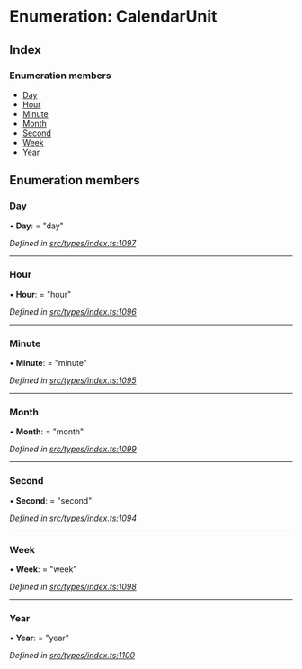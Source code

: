 # Enumeration: CalendarUnit

## Index

### Enumeration members

* [Day](calendarunit.md#day)
* [Hour](calendarunit.md#hour)
* [Minute](calendarunit.md#minute)
* [Month](calendarunit.md#month)
* [Second](calendarunit.md#second)
* [Week](calendarunit.md#week)
* [Year](calendarunit.md#year)

## Enumeration members

###  Day

• **Day**: = "day"

*Defined in [src/types/index.ts:1097](https://github.com/PolymathNetwork/polymesh-sdk/blob/da0f7fd7/src/types/index.ts#L1097)*

___

###  Hour

• **Hour**: = "hour"

*Defined in [src/types/index.ts:1096](https://github.com/PolymathNetwork/polymesh-sdk/blob/da0f7fd7/src/types/index.ts#L1096)*

___

###  Minute

• **Minute**: = "minute"

*Defined in [src/types/index.ts:1095](https://github.com/PolymathNetwork/polymesh-sdk/blob/da0f7fd7/src/types/index.ts#L1095)*

___

###  Month

• **Month**: = "month"

*Defined in [src/types/index.ts:1099](https://github.com/PolymathNetwork/polymesh-sdk/blob/da0f7fd7/src/types/index.ts#L1099)*

___

###  Second

• **Second**: = "second"

*Defined in [src/types/index.ts:1094](https://github.com/PolymathNetwork/polymesh-sdk/blob/da0f7fd7/src/types/index.ts#L1094)*

___

###  Week

• **Week**: = "week"

*Defined in [src/types/index.ts:1098](https://github.com/PolymathNetwork/polymesh-sdk/blob/da0f7fd7/src/types/index.ts#L1098)*

___

###  Year

• **Year**: = "year"

*Defined in [src/types/index.ts:1100](https://github.com/PolymathNetwork/polymesh-sdk/blob/da0f7fd7/src/types/index.ts#L1100)*
